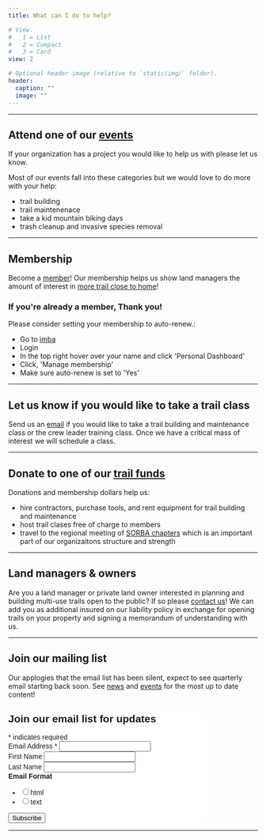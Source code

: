 ```yaml
---
title: What can I do to help?

# View.
#   1 = List
#   2 = Compact
#   3 = Card
view: 2

# Optional header image (relative to `static/img/` folder).
header:
  caption: ""
  image: ""
---
```


* * *

## Attend one of our [events](/events/)

If your organization has a project you would like to help us with please let us know.

Most of our events fall into these categories but we would love to do more with your help:

+ trail building
+ trail maintenenace
+ take a kid mountain biking days
+ trash cleanup and invasive species removal

* * *

## Membership

Become a [member](https://www.imba.com/join/chapter/sorba-athens)! Our membership helps us show land managers the amount of interest in [more trail close to home](https://www.imba.com/our-focus)!

### If you're already a member, Thank you!

Please consider setting your membership to auto-renew.:

+ Go to [imba](https://imba.com)
+ Login
+ In the top right hover over your name and click 'Personal Dashboard'
+ Click, 'Manage membership'
+ Make sure auto-renew is set to 'Yes'

* * *

## Let us know if you would like to take a trail class

Send us an [email](mailto:sorbaathens@gmail.com) if you would like to take a trail building and maintenance class or the crew leader training class. Once we have a critical mass of interest we will schedule a class.

* * *

## Donate to one of our [trail funds](/donate/)

Donations and membership dollars help us:

+ hire contractors, purchase tools, and rent equipment for trail building and maintenance
+ host trail clases free of charge to members
+ travel to the regional meeting of [SORBA chapters](https:/sorba.org/chapters) which is an important part of our organizaitons structure and strength

* * *

## Land managers & owners

Are you a land manager or private land owner interested in planning and building multi-use trails open to the public? If so please [contact us](mailto:sorbaathens.org)! We can add you as additional insured on our liability policy in exchange for opening trails on your property and signing a memorandum of understanding with us.


* * *

## Join our mailing list

Our applogies that the email list has been silent, expect to see quarterly email starting back soon. See [news](/news/) and [events](/events/) for the most up to date content!

<!-- Begin Mailchimp Signup Form -->
<link href="//cdn-images.mailchimp.com/embedcode/classic-10_7.css" rel="stylesheet" type="text/css">
<style type="text/css">
	#mc_embed_signup{background:#fff; clear:left; font:14px Helvetica,Arial,sans-serif;  width:400px;}
	/* Add your own Mailchimp form style overrides in your site stylesheet or in this style block.
	   We recommend moving this block and the preceding CSS link to the HEAD of your HTML file. */
</style>
<div id="mc_embed_signup">
<form action="https://sorbaathens.us5.list-manage.com/subscribe/post?u=adbf66178de23b42a91c79ff8&amp;id=4bfd6b22b6" method="post" id="mc-embedded-subscribe-form" name="mc-embedded-subscribe-form" class="validate" target="_blank" novalidate>
    <div id="mc_embed_signup_scroll">
	<h2>Join our email list for updates</h2>
<div class="indicates-required"><span class="asterisk">*</span> indicates required</div>
<div class="mc-field-group">
	<label for="mce-EMAIL">Email Address  <span class="asterisk">*</span>
</label>
	<input type="email" value="" name="EMAIL" class="required email" id="mce-EMAIL">
</div>
<div class="mc-field-group">
	<label for="mce-FNAME">First Name </label>
	<input type="text" value="" name="FNAME" class="" id="mce-FNAME">
</div>
<div class="mc-field-group">
	<label for="mce-LNAME">Last Name </label>
	<input type="text" value="" name="LNAME" class="" id="mce-LNAME">
</div>
<div class="mc-field-group input-group">
    <strong>Email Format </strong>
    <ul><li><input type="radio" value="html" name="EMAILTYPE" id="mce-EMAILTYPE-0"><label for="mce-EMAILTYPE-0">html</label></li>
<li><input type="radio" value="text" name="EMAILTYPE" id="mce-EMAILTYPE-1"><label for="mce-EMAILTYPE-1">text</label></li>
</ul>
</div>
	<div id="mce-responses" class="clear">
		<div class="response" id="mce-error-response" style="display:none"></div>
		<div class="response" id="mce-success-response" style="display:none"></div>
	</div>    <!-- real people should not fill this in and expect good things - do not remove this or risk form bot signups-->
    <div style="position: absolute; left: -5000px;" aria-hidden="true"><input type="text" name="b_adbf66178de23b42a91c79ff8_4bfd6b22b6" tabindex="-1" value=""></div>
    <div class="clear"><input type="submit" value="Subscribe" name="subscribe" id="mc-embedded-subscribe" class="button"></div>
    </div>
</form>
</div>
<script type='text/javascript' src='//s3.amazonaws.com/downloads.mailchimp.com/js/mc-validate.js'></script><script type='text/javascript'>(function($) {window.fnames = new Array(); window.ftypes = new Array();fnames[0]='EMAIL';ftypes[0]='email';fnames[1]='FNAME';ftypes[1]='text';fnames[2]='LNAME';ftypes[2]='text';}(jQuery));var $mcj = jQuery.noConflict(true);</script>
<!--End mc_embed_signup-->

* * *
